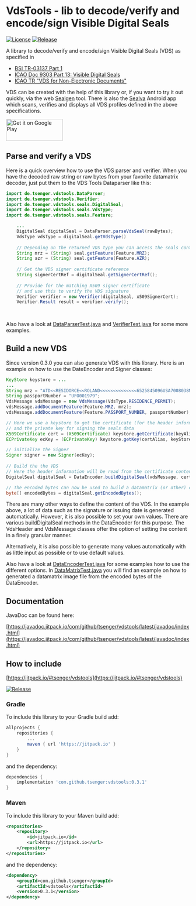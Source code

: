 # VdsTools - lib to decode/verify and encode/sign  Visible Digital Seals
[![License](https://img.shields.io/badge/License-Apache_2.0-blue.svg)](https://opensource.org/licenses/Apache-2.0)  [![Release](https://jitpack.io/v/tsenger/vdstools.svg)](https://jitpack.io/#tsenger/vdstools)

A library to decode/verify and encode/sign Visible Digital Seals (VDS) as specified in
- [BSI TR-03137 Part 1](https://www.bsi.bund.de/EN/Themen/Unternehmen-und-Organisationen/Standards-und-Zertifizierung/Technische-Richtlinien/TR-nach-Thema-sortiert/tr03137/tr-03137.html)
- [ICAO Doc 9303 Part 13: Visible Digital Seals](https://www.icao.int/publications/Documents/9303_p13_cons_en.pdf)
- [ICAO TR "VDS for Non-Electronic Documents"](https://www.icao.int/Security/FAL/TRIP/Documents/TR%20-%20Visible%20Digital%20Seals%20for%20Non-Electronic%20Documents%20V1.7.pdf)


VDS can be created with the help of this library or, if you want to try it out quickly, via the web [Sealgen](https://sealgen.tsenger.de) tool. 
There is also the [Sealva](https://play.google.com/store/apps/details?id=de.tsenger.sealver) Android app which scans, verifies and displays all VDS profiles defined in the above specifications.

<a href='https://play.google.com/store/apps/details?id=de.tsenger.sealver&pcampaignid=pcampaignidMKT-Other-global-all-co-prtnr-py-PartBadge-Mar2515-1'><img alt='Get it on Google Play' src='https://play.google.com/intl/en_us/badges/static/images/badges/en_badge_web_generic.png' width='155' height='60'/></a>

## Parse and verify a VDS
Here is a quick overview how to use the VDS parser and verifier.
When you have the decoded raw string or raw bytes from your favorite datamatrix decoder, just put them to the VDS Tools Dataparser like this:

```java
import de.tsenger.vdstools.DataParser;
import de.tsenger.vdstools.Verifier;
import de.tsenger.vdstools.seals.DigitalSeal;
import de.tsenger.vdstools.seals.VdsType;
import de.tsenger.vdstools.seals.Feature;

	...
	DigitalSeal digitalSeal = DataParser.parseVdsSeal(rawBytes);
	VdsType vdsType = digitalSeal.getVdsType()
	
	// Depending on the returned VDS type you can access the seals content
	String mrz = (String) seal.getFeature(Feature.MRZ);
	String azr = (String) seal.getFeature(Feature.AZR);
   
	// Get the VDS signer certificate reference
	String signerCertRef = digitalSeal.getSignerCertRef();
   
	// Provide for the matching X509 signer certificate
	// and use this to verify the VDS signature   
	Verifier verifier = new Verifier(digitalSeal, x509SignerCert);
	Verifier.Result result = verifier.verify();
	
	
```

Also have a look at [DataParserTest.java](https://github.com/tsenger/vdstools/blob/main/src/test/java/de/tsenger/vdstools/DataParserTest.java) and [VerifierTest.java](https://github.com/tsenger/vdstools/blob/main/src/test/java/de/tsenger/vdstools/VerifierTest.java) for some more examples.

## Build a new VDS
Since version 0.3.0 you can also generate VDS with this library. Here is an example on how to use the DateEncoder and Signer classes:

```java
KeyStore keystore = ...
...
String mrz = "ATD<<RESIDORCE<<ROLAND<<<<<<<<<<<<<<6525845096USA7008038M2201018<<<<<<06";
String passportNumber = "UFO001979";
VdsMessage vdsMessage = new VdsMessage(VdsType.RESIDENCE_PERMIT);
vdsMessage.addDocumentFeature(Feature.MRZ, mrz);
vdsMessage.addDocumentFeature(Feature.PASSPORT_NUMBER, passportNumber);

// Here we use a keystore to get the certificate (for the header information)
// and the private key for signing the seals data
X509Certificate cert = (X509Certificate) keystore.getCertificate(keyAlias);
ECPrivateKey ecKey = (ECPrivateKey) keystore.getKey(certAlias, keyStorePassword.toCharArray());

// initialize the Signer
Signer signer = new Signer(ecKey); 
	
// Build the the VDS
// Here the header information will be read from the certificate content and the message.
DigitalSeal digitalSeal = DataEncoder.buildDigitalSeal(vdsMessage, cert, signer);

// The encoded bytes can now be used to build a datamatrix (or other) code - which is not part of this library
byte[] encodedBytes = digitalSeal.getEncodedBytes();

```

There are many other ways to define the content of the VDS. In the example above, a lot of data such as the signature or issuing date is generated automatically. However, it is also possible to set your own values. There are various buildDigitalSeal methods in the DataEncoder for this purpose. The VdsHeader and VdsMessage classes offer the option of setting the content in a finely granular manner.
 
Alternatively, it is also possible to generate many values automatically with as little input as possible or to use default values.

Also have a look at [DataEncoderTest.java](https://github.com/tsenger/vdstools/blob/main/src/test/java/de/tsenger/vdstools/DataEncoderTest.java) for some examples how to use the different options. 
In [DataMatrixTest.java](https://github.com/tsenger/vdstools/blob/main/src/test/java/de/tsenger/vdstools/DataMatrixTest.java) you will find an example on how to generated a datamatrix image file from the encoded bytes of the DataEncoder.

## Documentation
JavaDoc can be found here:

[https://javadoc.jitpack.io/com/github/tsenger/vdstools/latest/javadoc/index.html](https://javadoc.jitpack.io/com/github/tsenger/vdstools/latest/javadoc/index.html)

## How to include
[https://jitpack.io/#tsenger/vdstools](https://jitpack.io/#tsenger/vdstools)

[![Release](https://jitpack.io/v/tsenger/vdstools.svg)](https://jitpack.io/#tsenger/vdstools)

### Gradle

To include this library to your Gradle build add:

```groovy
allprojects {
	repositories {
		...
		maven { url 'https://jitpack.io' }
	}
}
```

and the dependency:

```groovy
dependencies {
	implementation 'com.github.tsenger:vdstools:0.3.1'
}
```

### Maven

To include this library to your Maven build add:

```xml
<repositories>
	<repository>
		<id>jitpack.io</id>
		<url>https://jitpack.io</url>
	</repository>
</repositories>
```

and the dependency:

```xml
<dependency>
	<groupId>com.github.tsenger</groupId>
	<artifactId>vdstools</artifactId>
	<version>0.3.1</version>
</dependency>
```
